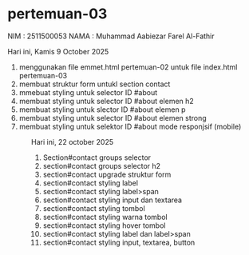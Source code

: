 # pertemuan-03

NIM : 2511500053
NAMA : Muhammad Aabiezar Farel Al-Fathir

Hari ini, Kamis 9 October 2025
<ol>
  <li>menggunakan file emmet.html pertemuan-02 untuk file index.html pertemuan-03</li>
  <li>membuat struktur form untukl section contact</li>
  <li>mmebuat styling untuk selector ID #about</li>
  <li>membuat styling untuk selector ID #about elemen h2</li>
  <li>membuat styling untuk slector ID #about elemen p</li>
  <li>membuat styling untuk selector ID #about elemen strong</li>
  <li>membuat styling untuk selektor ID #about mode responjsif (mobile)</li>
<ol>

Hari ini, 22 october 2025
<ol>
  <li>Section#contact groups selector</li>
  <li>section#contact groups selector h2</li>
  <li>section#contact upgrade struktur form</li>
  <li>section#contact styling label</li>
  <li>section#contact styling label>span</li>
  <li>section#contact styling input dan textarea</li>
  <li>section#contact styling tombol</li>
  <li>section#contact styling warna tombol</li>
  <li>section#contact styling hover tombol</li>
  <li>section#contact styling label dan label>span</li>
  <li>section#contact styling input, textarea, button</li>
<ol>